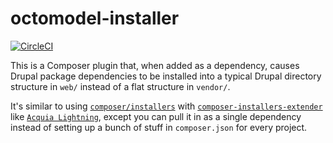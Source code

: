 # octomodel-installer

[![CircleCI](https://circleci.com/gh/digitaldeployment/octomodel-installer.svg?style=svg)](https://circleci.com/gh/digitaldeployment/octomodel-installer)

This is a Composer plugin that, when added as a dependency, causes Drupal package dependencies to be installed into a typical Drupal directory structure in `web/` instead of a flat structure in `vendor/`.

It's similar to using [`composer/installers`](https://github.com/composer/installers) with [`composer-installers-extender`](https://github.com/oomphinc/composer-installers-extender) like [`Acquia Lightning`](https://github.com/acquia/lightning-project/blob/8.2.x/composer.json), except you can pull it in as a single dependency instead of setting up a bunch of stuff in `composer.json` for every project.
